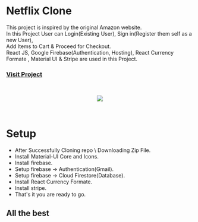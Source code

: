 # Netflix Clone


This project is inspired by the original Amazon website.<br />
In this Project User can Login(Existing User), Sign in(Register them self as a new User),<br/>
Add Items to Cart & Proceed for Checkout.<br />
React JS, Google Firebase(Authentication, Hosting), React Currency Formate , Material UI & Stripe are used in this Project.


### [Visit Project]( https://clone-project-6d0ef.web.app )
<br/>
<p align="center">
 <img src="https://i.ibb.co/6PKNqxX/amazon2.png">
 </p>

<br/>

# Setup

  - After Successfully Cloning repo \ Downloading Zip File.
  - Install Material-UI Core and Icons.
  - Install firebase.
  - Setup firebase -> Authentication(Gmail).
  - Setup firebase -> Cloud Firestore(Database).
  - Install React Currency Formate.
  - Install stripe.
  - That's it you are ready to go.


## All the best
